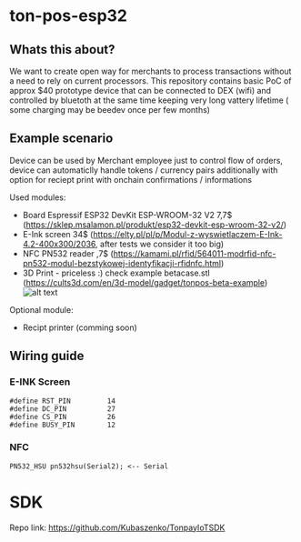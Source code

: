 # ton-pos-esp32

## Whats this about? 
We want to create open way for merchants to process transactions without a need to rely on current processors.
This repository contains basic PoC of approx $40 prototype device that can be connected to DEX (wifi) and controlled by bluetoth at the same time keeping very long vattery lifetime ( some charging may be beedev once per few months)

## Example scenario
Device can be used by Merchant employee just to control flow of orders, device can automaticlly handle tokens / currency pairs additionally with option for reciept print with onchain confirmations / informations  


Used modules:
- Board Espressif ESP32 DevKit ESP-WROOM-32 V2 7,7$ (https://sklep.msalamon.pl/produkt/esp32-devkit-esp-wroom-32-v2/)
- E-Ink screen 34$ (https://elty.pl/pl/p/Modul-z-wyswietlaczem-E-Ink-4.2-400x300/2036, after tests we consider it too big)
- NFC PN532 reader ,7$ (https://kamami.pl/rfid/564011-modrfid-nfc-pn532-modul-bezstykowej-identyfikacji-rfidnfc.html) 
- 3D Print - priceless :) check example betacase.stl (https://cults3d.com/en/3d-model/gadget/tonpos-beta-example)
![alt text](https://files.cults3d.com/uploaders/27558711/illustration-file/e9c71df2-d33f-4180-a889-bd99da1e45e6/Przechwytywanie.png "Example case")


Optional module:
- Recipt printer (comming soon)

## Wiring guide

### E-INK Screen 
```
#define RST_PIN         14
#define DC_PIN          27
#define CS_PIN          26
#define BUSY_PIN        12
```
### NFC 
```
PN532_HSU pn532hsu(Serial2); <-- Serial  
```

# SDK
Repo link: https://github.com/Kubaszenko/TonpayIoTSDK



